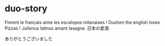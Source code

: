 # duo-story
Florent le français aime les escalopes milanaises !
Dushen the english loves Pizzas !
Julienus latinus amant lasagna. 
日本の愛酒

ありがとうございました
